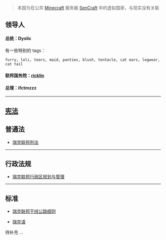 > 本国为在公共 [Minecraft](https://www.minecraft.net) 服务器 [SenCraft]((https://www.sencraft.top)) 中的虚拟国家，与现实没有关联

## 领导人

#### 总统：Dyslic

 有一些特别的 tags：

```
furry, loli, tears, maid, panties, blush, tentacle, cat ears, legwear, cat tail
```

#### 联邦国务院：[ricklin](https://space.bilibili.com/1322178479)

#### 总理：ifctmzzz

---

## [宪法](./瑞克联邦宪法.md)

## 普通法

- [瑞克联邦刑法](./瑞克联邦刑法.md)

---

## 行政法规

- [瑞克联邦行政区规划与管理](./瑞克联邦行政区规划与管理.md)

---

## 标准

- [瑞克联邦干线公路细则](./瑞克联邦干线公路细则.md)  

- [瑞克语](./瑞克语)

待补充 ...
